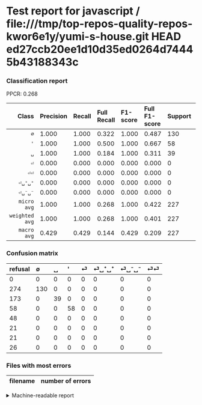 # Test report for javascript / file:///tmp/top-repos-quality-repos-kwor6e1y/yumi-s-house.git HEAD ed27ccb20ee1d10d35ed0264d74445b43188343c

### Classification report

PPCR: 0.268

| Class | Precision | Recall | Full Recall | F1-score | Full F1-score | Support | Full Support | PPCR |
|------:|:----------|:-------|:------------|:---------|:---------|:--------|:-------------|:-----|
| `∅` | 1.000| 1.000| 0.322| 1.000| 0.487| 130| 404| 0.322 |
| `'` | 1.000| 1.000| 0.500| 1.000| 0.667| 58| 116| 0.500 |
| `␣` | 1.000| 1.000| 0.184| 1.000| 0.311| 39| 212| 0.184 |
| `⏎` | 0.000| 0.000| 0.000| 0.000| 0.000| 0| 48| 0.000 |
| `⏎⏎` | 0.000| 0.000| 0.000| 0.000| 0.000| 0| 26| 0.000 |
| `⏎␣⁺␣⁺` | 0.000| 0.000| 0.000| 0.000| 0.000| 0| 21| 0.000 |
| `⏎␣⁻␣⁻` | 0.000| 0.000| 0.000| 0.000| 0.000| 0| 21| 0.000 |
| `micro avg` | 1.000| 1.000| 0.268| 1.000| 0.422| 227| 848| 0.268 |
| `weighted avg` | 1.000| 1.000| 0.268| 1.000| 0.401| 227| 848| 0.268 |
| `macro avg` | 0.429| 0.429| 0.144| 0.429| 0.209| 227| 848| 0.268 |

### Confusion matrix

|refusal|  ∅| ␣| '| ⏎| ⏎␣⁺␣⁺| ⏎␣⁻␣⁻| ⏎⏎| 
|:---|:---|:---|:---|:---|:---|:---|:---|
|0 |0 |0 |0 |0 |0 |0 |0 |
|274 |130 |0 |0 |0 |0 |0 |0 |
|173 |0 |39 |0 |0 |0 |0 |0 |
|58 |0 |0 |58 |0 |0 |0 |0 |
|48 |0 |0 |0 |0 |0 |0 |0 |
|21 |0 |0 |0 |0 |0 |0 |0 |
|21 |0 |0 |0 |0 |0 |0 |0 |
|26 |0 |0 |0 |0 |0 |0 |0 |

### Files with most errors

| filename | number of errors|
|:----:|:-----|

<details>
    <summary>Machine-readable report</summary>
```json
{
  "cl_report": {"\u0027": {"f1-score": 1.0, "precision": 1.0, "recall": 1.0, "support": 58}, "macro avg": {"f1-score": 0.42857142857142855, "precision": 0.42857142857142855, "recall": 0.42857142857142855, "support": 227}, "micro avg": {"f1-score": 1.0, "precision": 1.0, "recall": 1.0, "support": 227}, "weighted avg": {"f1-score": 1.0, "precision": 1.0, "recall": 1.0, "support": 227}, "\u2205": {"f1-score": 1.0, "precision": 1.0, "recall": 1.0, "support": 130}, "\u23ce": {"f1-score": 0.0, "precision": 0.0, "recall": 0.0, "support": 0}, "\u23ce\u23ce": {"f1-score": 0.0, "precision": 0.0, "recall": 0.0, "support": 0}, "\u23ce\u2423\u207a\u2423\u207a": {"f1-score": 0.0, "precision": 0.0, "recall": 0.0, "support": 0}, "\u23ce\u2423\u207b\u2423\u207b": {"f1-score": 0.0, "precision": 0.0, "recall": 0.0, "support": 0}, "\u2423": {"f1-score": 1.0, "precision": 1.0, "recall": 1.0, "support": 39}},
  "cl_report_full": {"\u0027": {"f1-score": 0.6666666666666666, "precision": 1.0, "recall": 0.5, "support": 116}, "macro avg": {"f1-score": 0.2091878606494301, "precision": 0.42857142857142855, "recall": 0.14367777748125216, "support": 848}, "micro avg": {"f1-score": 0.4223255813953488, "precision": 1.0, "recall": 0.267688679245283, "support": 848}, "weighted avg": {"f1-score": 0.4008466170650589, "precision": 0.8632075471698113, "recall": 0.267688679245283, "support": 848}, "\u2205": {"f1-score": 0.48689138576779023, "precision": 1.0, "recall": 0.3217821782178218, "support": 404}, "\u23ce": {"f1-score": 0.0, "precision": 0.0, "recall": 0.0, "support": 48}, "\u23ce\u23ce": {"f1-score": 0.0, "precision": 0.0, "recall": 0.0, "support": 26}, "\u23ce\u2423\u207a\u2423\u207a": {"f1-score": 0.0, "precision": 0.0, "recall": 0.0, "support": 21}, "\u23ce\u2423\u207b\u2423\u207b": {"f1-score": 0.0, "precision": 0.0, "recall": 0.0, "support": 21}, "\u2423": {"f1-score": 0.3107569721115538, "precision": 1.0, "recall": 0.18396226415094338, "support": 212}},
  "ppcr": 0.267688679245283
}
```
</details>
